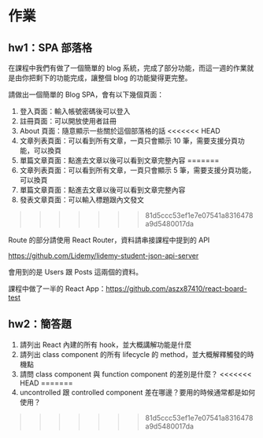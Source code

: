 # 作業

## hw1：SPA 部落格

在課程中我們有做了一個簡單的 blog 系統，完成了部分功能，而這一週的作業就是由你把剩下的功能完成，讓整個 blog 的功能變得更完整。

請做出一個簡單的 Blog SPA，會有以下幾個頁面：

1. 登入頁面：輸入帳號密碼後可以登入
2. 註冊頁面：可以開放使用者註冊
3. About 頁面：隨意顯示一些關於這個部落格的話
<<<<<<< HEAD
4. 文章列表頁面：可以看到所有文章，一頁只會顯示 10 筆，需要支援分頁功能，可以換頁
5. 單篇文章頁面：點進去文章以後可以看到文章完整內容
=======
4. 文章列表頁面：可以看到所有文章，一頁只會顯示 5 筆，需要支援分頁功能，可以換頁
5. 單篇文章頁面：點進去文章以後可以看到文章完整內容
6. 發表文章頁面：可以輸入標題跟內文發文
>>>>>>> 81d5ccc53ef1e7e07541a8316478a9d5480017da

Route 的部分請使用 React Router，資料請串接課程中提到的 API

https://github.com/Lidemy/lidemy-student-json-api-server

會用到的是 Users 跟 Posts 這兩個的資料。

課程中做了一半的 React App：https://github.com/aszx87410/react-board-test

## hw2：簡答題

1. 請列出 React 內建的所有 hook，並大概講解功能是什麼
2. 請列出 class component 的所有 lifecycle 的 method，並大概解釋觸發的時機點
3. 請問 class component 與 function component 的差別是什麼？
<<<<<<< HEAD
=======
4. uncontrolled 跟 controlled component 差在哪邊？要用的時候通常都是如何使用？
>>>>>>> 81d5ccc53ef1e7e07541a8316478a9d5480017da

